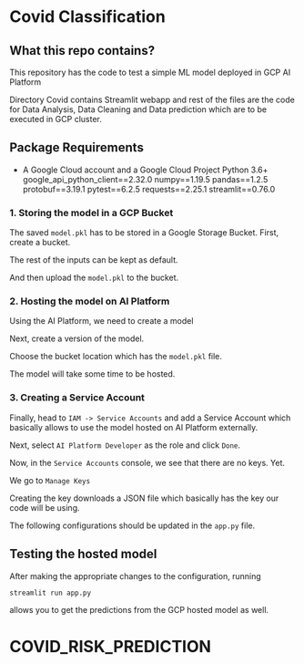# Covid Classification

## What this repo contains?

This repository has the code to test a simple ML model deployed in GCP AI Platform

Directory Covid contains Streamlit webapp 
and rest of the files are the code for Data Analysis, Data Cleaning and Data prediction which are to be executed in GCP cluster.


## Package Requirements
* A Google Cloud account and a Google Cloud Project 
Python 3.6+
google_api_python_client==2.32.0
numpy==1.19.5
pandas==1.2.5
protobuf==3.19.1
pytest==6.2.5
requests==2.25.1
streamlit==0.76.0

### 1. Storing the model in a GCP Bucket
The saved `model.pkl` has to be stored in a Google Storage Bucket. First, create a bucket.

The rest of the inputs can be kept as default. 

And then upload the `model.pkl` to the bucket.

### 2. Hosting the model on AI Platform
Using the AI Platform, we need to create a model


Next, create a version of the model.


Choose the bucket location which has the `model.pkl` file.


The model will take some time to be hosted.


### 3. Creating a Service Account

Finally, head to `IAM -> Service Accounts` and add a Service Account which basically allows to use the model hosted on AI Platform externally.


Next, select `AI Platform Developer` as the role and click `Done`.


Now, in the `Service Accounts` console, we see that there are no keys. Yet.

We go to `Manage Keys`


Creating the key downloads a JSON file which basically has the key our code will be using.


The following configurations should be updated in the `app.py` file.


## Testing the hosted model

After making the appropriate changes to the configuration, running

```
streamlit run app.py
```

allows you to get the predictions from the GCP hosted model as well.

# COVID_RISK_PREDICTION
